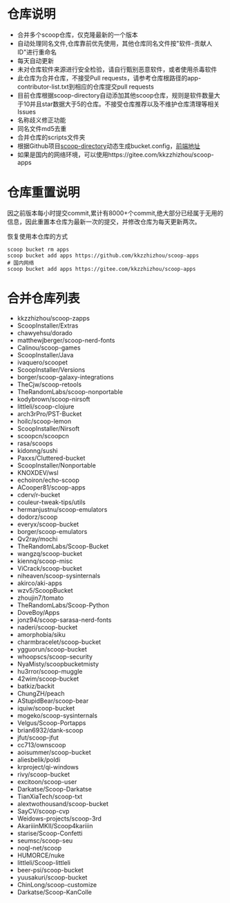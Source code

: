 # 仓库说明

- 合并多个scoop仓库，仅克隆最新的一个版本
- 自动处理同名文件,仓库靠前优先使用，其他仓库同名文件按"软件-贡献人ID"进行重命名
- 每天自动更新
- 未对仓库软件来源进行安全检验，请自行甄别恶意软件，或者使用杀毒软件
- 此仓库为合并仓库，不接受Pull requests，请参考仓库根路径的app-contributor-list.txt到相应的仓库提交pull requests
- 目前仓库根据scoop-directory自动添加其他scoop仓库，规则是软件数量大于10并且star数据大于5的仓库。不接受仓库推荐以及不维护仓库清理等相关Issues
- 名称歧义修正功能
- 同名文件md5去重
- 合并仓库的scripts文件夹
- 根据Github项目[scoop-directory](https://github.com/rasa/scoop-directory)动态生成bucket.config，[前端地址](https://rasa.github.io/scoop-directory/)
- 如果是国内的网络环境，可以使用https://gitee.com/kkzzhizhou/scoop-apps

# 仓库重置说明

因之前版本每小时提交commit,累计有8000+个commit,绝大部分已经属于无用的信息，因此重置本仓库为最新一次的提交，并修改仓库为每天更新两次。

恢复使用本仓库的方式

```
scoop bucket rm apps
scoop bucket add apps https://github.com/kkzzhizhou/scoop-apps
# 国内网络
scoop bucket add apps https://gitee.com/kkzzhizhou/scoop-apps
```

# 合并仓库列表

- kkzzhizhou/scoop-zapps
- ScoopInstaller/Extras
- chawyehsu/dorado
- matthewjberger/scoop-nerd-fonts
- Calinou/scoop-games
- ScoopInstaller/Java
- ivaquero/scoopet
- ScoopInstaller/Versions
- borger/scoop-galaxy-integrations
- TheCjw/scoop-retools
- TheRandomLabs/scoop-nonportable
- kodybrown/scoop-nirsoft
- littleli/scoop-clojure
- arch3rPro/PST-Bucket
- hoilc/scoop-lemon
- ScoopInstaller/Nirsoft
- scoopcn/scoopcn
- rasa/scoops
- kidonng/sushi
- Paxxs/Cluttered-bucket
- ScoopInstaller/Nonportable
- KNOXDEV/wsl
- echoiron/echo-scoop
- ACooper81/scoop-apps
- cderv/r-bucket
- couleur-tweak-tips/utils
- hermanjustnu/scoop-emulators
- dodorz/scoop
- everyx/scoop-bucket
- borger/scoop-emulators
- Qv2ray/mochi
- TheRandomLabs/Scoop-Bucket
- wangzq/scoop-bucket
- kiennq/scoop-misc
- ViCrack/scoop-bucket
- niheaven/scoop-sysinternals
- akirco/aki-apps
- wzv5/ScoopBucket
- zhoujin7/tomato
- TheRandomLabs/Scoop-Python
- DoveBoy/Apps
- jonz94/scoop-sarasa-nerd-fonts
- naderi/scoop-bucket
- amorphobia/siku
- charmbracelet/scoop-bucket
- ygguorun/scoop-bucket
- whoopscs/scoop-security
- NyaMisty/scoopbucketmisty
- hu3rror/scoop-muggle
- 42wim/scoop-bucket
- batkiz/backit
- ChungZH/peach
- AStupidBear/scoop-bear
- iquiw/scoop-bucket
- mogeko/scoop-sysinternals
- Velgus/Scoop-Portapps
- brian6932/dank-scoop
- jfut/scoop-jfut
- cc713/ownscoop
- aoisummer/scoop-bucket
- aliesbelik/poldi
- krproject/qi-windows
- rivy/scoop-bucket
- excitoon/scoop-user
- Darkatse/Scoop-Darkatse
- TianXiaTech/scoop-txt
- alextwothousand/scoop-bucket
- SayCV/scoop-cvp
- Weidows-projects/scoop-3rd
- AkariiinMKII/Scoop4kariiin
- starise/Scoop-Confetti
- seumsc/scoop-seu
- noql-net/scoop
- HUMORCE/nuke
- littleli/Scoop-littleli
- beer-psi/scoop-bucket
- yuusakuri/scoop-bucket
- ChinLong/scoop-customize
- Darkatse/Scoop-KanColle
